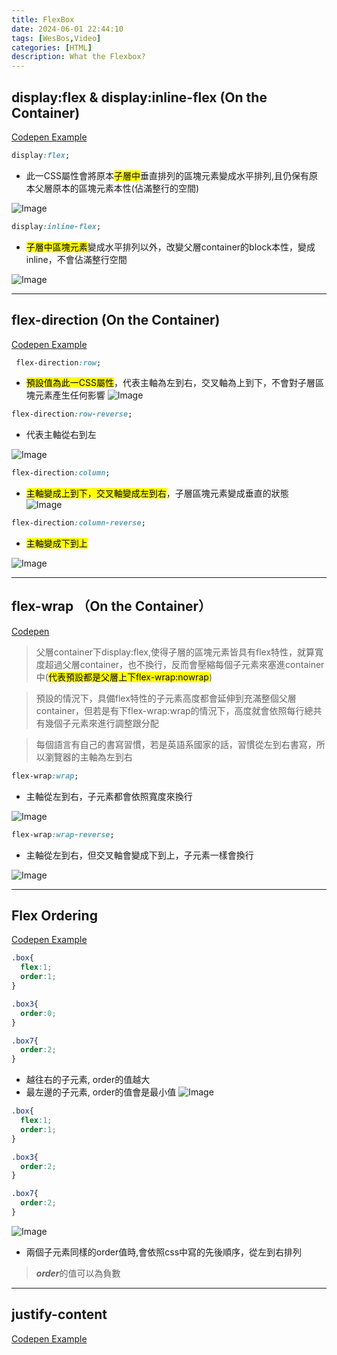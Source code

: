 ```yaml
---
title: FlexBox
date: 2024-06-01 22:44:10
tags: [WesBos,Video]
categories: [HTML]
description: What the Flexbox?
---
```

## display:flex & display:inline-flex (On the Container)
[Codepen Example](https://codepen.io/gizelliang/pen/qBGmBGG)

```css
display:flex;
```
* 此一CSS屬性會將原本<mark>子層中</mark>垂直排列的區塊元素變成水平排列,且仍保有原本父層原本的區塊元素本性(佔滿整行的空間)

![Image](https://i.imgur.com/AJNtFYj.png)

```css
display:inline-flex;
```
* <mark>子層中區塊元素</mark>變成水平排列以外，改變父層container的block本性，變成inline，不會佔滿整行空間

![Image](https://i.imgur.com/7Kj7WoS.png)
********************************************************
## flex-direction (On the Container)
[Codepen Example](https://codepen.io/gizelliang/pen/gOJWbmW)
```css
 flex-direction:row;
```
* <mark>預設值為此一CSS屬性</mark>，代表主軸為左到右，交叉軸為上到下，不會對子層區塊元素產生任何影響
![Image](https://i.imgur.com/VJXd1B2.png)

```css
flex-direction:row-reverse;
```
* 代表主軸從右到左

![Image](https://i.imgur.com/plSpxhC.png)

```css
flex-direction:column;
```
* <mark>主軸變成上到下，交叉軸變成左到右</mark>，子層區塊元素變成垂直的狀態
![Image](https://i.imgur.com/xTW6iqB.png)

```css
flex-direction:column-reverse;
```
* <mark>主軸變成下到上</mark>

![Image](https://i.imgur.com/Y4co5yg.png)

*****************************
## flex-wrap （On the Container）

[Codepen](https://codepen.io/gizelliang/pen/gOJWbKG)

>父層container下display:flex,使得子層的區塊元素皆具有flex特性，就算寬度超過父層container，也不換行，反而會壓縮每個子元素來塞進container中(<mark>代表預設都是父層上下flex-wrap:nowrap</mark>)

>預設的情況下，具備flex特性的子元素高度都會延伸到充滿整個父層container，但若是有下flex-wrap:wrap的情況下，高度就會依照每行總共有幾個子元素來進行調整跟分配

>每個語言有自己的書寫習慣，若是英語系國家的話，習慣從左到右書寫，所以瀏覽器的主軸為左到右

```css
flex-wrap:wrap;
```
* 主軸從左到右，子元素都會依照寬度來換行

![Image](https://i.imgur.com/Ez6Yz4i.png)

```css
flex-wrap:wrap-reverse;
```

* 主軸從左到右，但交叉軸會變成下到上，子元素一樣會換行

![Image](https://i.imgur.com/b9XekZd.png)
*********************
## Flex Ordering

[Codepen Example](https://codepen.io/gizelliang/pen/MWdmwQK)

```css
.box{
  flex:1;
  order:1;
}

.box3{
  order:0;
}

.box7{
  order:2;
}
```
* 越往右的子元素, order的值越大
* 最左邊的子元素, order的值會是最小值
![Image](https://i.imgur.com/B7IlzY5.png)


```css
.box{
  flex:1;
  order:1;
}

.box3{
  order:2;
}

.box7{
  order:2;
}
```
![Image](https://i.imgur.com/jEd0ebW.png)

* 兩個子元素同樣的order值時,會依照css中寫的先後順序，從左到右排列

>***order***的值可以為負數

****************************

## justify-content

[Codepen Example](https://codepen.io/gizelliang/pen/VwObLOG)

